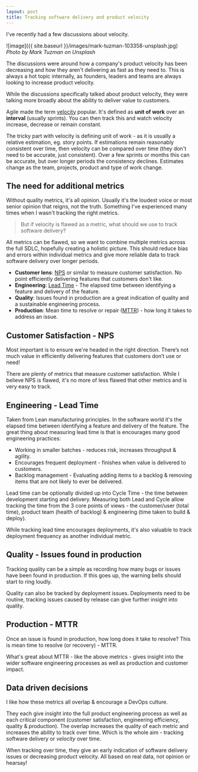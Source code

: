 ```yaml
---
layout: post
title: Tracking software delivery and product velocity
---
```


I've recently had a few discussions about velocity. 

![image]({{ site.baseurl }}/images/mark-tuzman-103358-unsplash.jpg)
*Photo by Mark Tuzman on Unsplash*

The discussions were around how a company's product velocity has been decreasing and how they aren't delivering as fast as they need to. This is always a hot topic internally, as founders, leaders and teams are always looking to increase product velocity. 

While the discussions specifically talked about product velocity, they were talking more broadly about the ability to deliver value to customers. 

Agile made the term [velocity](https://en.wikipedia.org/wiki/Velocity_(software_development)) popular. It's defined as **unit of work** over an **interval** (usually sprints). You can then track this and watch velocity increase, decrease or remain constant.

The tricky part with velocity is defining unit of work - as it is usually a relative estimation, eg. story points. If estimations remain reasonably consistent over time, then velocity can be compared over time (they don't need to be accurate, just consistent). Over a few sprints or months this can be accurate, but over longer periods the consistency declines. Estimates change as the team, projects, product and type of work change. 

## The need for additional metrics

Without quality metrics, it's all opinion. Usually it's the loudest voice or most senior opinion that reigns, not the truth. Something I've experienced many times when I wasn't tracking the right metrics.

> But if velocity is flawed as a metric, what should we use to track software delivery?

All metrics can be flawed, so we want to combine multiple metrics across the full SDLC, hopefully creating a holistic picture. This should reduce bias and errors within individual metrics and give more reliable data to track software delivery over longer periods. 

- **Customer lens**: [NPS](https://en.wikipedia.org/wiki/Net_Promoter) or similar to measure customer satisfaction. No point efficiently delivering features that customers don't like.
- **Engineering**: [Lead Time](https://en.wikipedia.org/wiki/Lead_time) - The elapsed time between identifying a feature and delivery of the feature.
- **Quality**: Issues found in production are a great indication of quality and a sustainable engineering process.
- **Production**: Mean time to resolve or repair ([MTTR](https://en.wikipedia.org/wiki/Mean_time_to_repair)) - how long it takes to address an issue. 

## Customer Satisfaction - NPS

Most important is to ensure we're headed in the right direction. There’s not much value in efficiently delivering features that customers don’t use or need! 

There are plenty of metrics that measure customer satisfaction. While I believe NPS is flawed, it's no more of less flawed that other metrics and is very easy to track.

## Engineering - Lead Time

Taken from Lean manufacturing principles. In the software world it's the elapsed time between identifying a feature and delivery of the feature. The great thing about measuring lead time is that is encourages many good engineering practices:

- Working in smaller batches - reduces risk, increases throughput & agility.
- Encourages frequent deployment - finishes when value is delivered to customers.
- Backlog management - Evaluating adding items to a backlog & removing items that are not likely to ever be delivered.

Lead time can be optionally divided up into Cycle Time - the time between development starting and delivery. Measuring both Lead and Cycle allow tracking the time from the 3 core points of views - the customer/user (total time), product team (health of backlog) & engineering (time taken to build & deploy).

While tracking lead time encourages deployments, it's also valuable to track deployment frequency as another individual metric.

## Quality - Issues found in production

Tracking quality can be a simple as recording how many bugs or issues have been found in production. If this goes up, the warning bells should start to ring loudly. 

Quality can also be tracked by deployment issues. Deployments need to be routine, tracking issues caused by release can give further insight into quality.

## Production - MTTR

Once an issue is found in production, how long does it take to resolve? This is mean time to resolve (or recovery) - MTTR. 

What's great about MTTR - like the above metrics - gives insight into the wider software engineering processes as well as production and customer impact. 

## Data driven decisions

I like how these metrics all overlap & encourage a DevOps culture. 

They each give insight into the full product engineering process as well as each critical component (customer satisfaction, engineering efficiency, quality & production). The overlap increases the quality of each metric and increases the ability to track over time. Which is the whole aim - tracking software delivery or *velocity* over time.  

When tracking over time, they give an early indication of software delivery issues or decreasing product velocity. All based on real data, not opinion or hearsay! 
